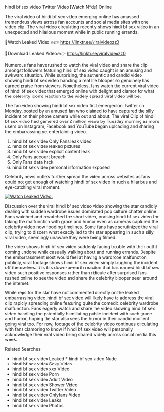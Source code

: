 ﻿hindi bf sex video Twitter Video [Watch N*de] Online

The viral video of ﻿hindi bf sex video emerging online has amassed tremendous views across fan accounts and social media sites with one video clip. The viral video circulating recently shows ﻿hindi bf sex video in an unexpected and hilarious moment while in public running errands. 

🔴Watch Leaked Video 🔥👉  https://linktr.ee/viralvideozz0 

🔴Download Leaked Video🔥👉  https://linktr.ee/viralvideozz0 

Numerous fans have rushed to watch the viral video and share the clip amongst followers featuring ﻿hindi bf sex video caught in an amusing and awkward situation. While surprising, the authentic and candid video showing ﻿hindi bf sex video handling a real life blooper so genuinely has earned praise from viewers. Nonetheless, fans watch the current viral video of ﻿hindi bf sex video that emerged online with delight and clamor for what the celebrity icon’s reaction to the widely spread viral video will be.

The fan video showing ﻿hindi bf sex video first emerged on Twitter on Monday, posted by an amused fan who claimed to have captured the silly incident on their phone camera while out and about. The viral Clip of ﻿hindi bf sex video had garnered over 2 million views by Tuesday morning as more users on Instagram, Facebook and YouTube began uploading and sharing the embarrassing yet entertaining video. 

1. ﻿hindi bf sex video Only Fans leak video
2. ﻿hindi bf sex video leaked pictures
3. ﻿hindi bf sex video explicit content leak
4. Only Fans account breach
5. Only Fans data hack
6. ﻿hindi bf sex video personal information exposed

Celebrity news outlets further spread the video across websites as fans could not get enough of watching ﻿hindi bf sex video in such a hilarious and eye-catching viral moment. 

[![Watch Leaked Video.](https://miro.medium.com/v2/resize:fit:828/format:webp/1*cilzJN44JGOrTw9NJCrNHA.gif "Watch Leaked Video")](https://linktr.ee/viralvideozz0)

Discussion over the viral ﻿hindi bf sex video video showing the star candidly dealing with sudden wardrobe issues dominated pop culture chatter online. Fans watched and rewatched the short video, praising ﻿hindi bf sex video for taking the malfunction with grace and humor even as cameras captured the celebrity video now flooding timelines. Some fans have scrutinized the viral clip, trying to discern what exactly led to the star appearing in such a silly viral video, seemingly unaware they were being filmed.

The video shows ﻿hindi bf sex video suddenly facing trouble with their outfit coming undone while casually walking about and running errands. Despite the embarrassment most would feel at having a wardrobe malfunction publicly, viral footage shows ﻿hindi bf sex video simply laughing the incident off themselves. It is this down-to-earth reaction that has earned ﻿hindi bf sex video such positive responses rather than ridicule after surprised fans rushed online to see the video and share the celebrity blooper seen around the internet.  

While reps for the star have not commented directly on the leaked embarrassing video, ﻿hindi bf sex video will likely have to address the viral clip rapidly spreading online featuring quite the comedic celebrity wardrobe malfunction. Fans eagerly watch and share the video showing ﻿hindi bf sex video handling the potentially humiliating public incident with such grace and humor, hoping the star also sees the humor in their candid moment going viral too. For now, footage of the celebrity video continues circulating with fans clamoring to know if ﻿hindi bf sex video will personally acknowledge their viral video being shared widely across social media this week.

Related Searches
* ﻿hindi bf sex video Leaked
﻿* hindi bf sex video Nude
* ﻿hindi bf sex video Sexy Video
* ﻿hindi bf sex video xxx Video
* ﻿hindi bf sex video Porn
* ﻿hindi bf sex video Adult Video
* ﻿hindi bf sex video Shower Video
* ﻿hindi bf sex video Twitter Video
* ﻿hindi bf sex video Onlyfans Video
* ﻿hindi bf sex video Leaks
* ﻿hindi bf sex video Photos